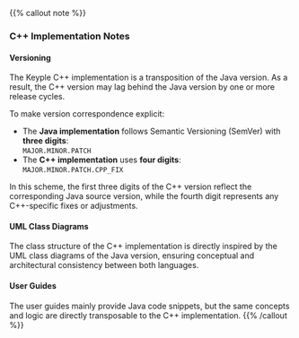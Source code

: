 {{% callout note %}}
### C++ Implementation Notes

#### Versioning

The Keyple C++ implementation is a transposition of the Java version. As a result, the C++ version may lag
behind the Java version by one or more release cycles.

To make version correspondence explicit:

- The **Java implementation** follows Semantic Versioning (SemVer) with **three digits**:<br>
  `MAJOR.MINOR.PATCH`
- The **C++ implementation** uses **four digits**:<br>
  `MAJOR.MINOR.PATCH.CPP_FIX`

In this scheme, the first three digits of the C++ version reflect the corresponding Java source version, while
the fourth digit represents any C++-specific fixes or adjustments.

#### UML Class Diagrams

The class structure of the C++ implementation is directly inspired by the UML class diagrams of
the Java version, ensuring conceptual and architectural consistency between both languages.

#### User Guides

The user guides mainly provide Java code snippets, but the same concepts and logic are directly transposable to
the C++ implementation.
{{% /callout %}}
